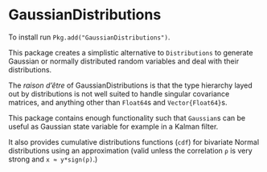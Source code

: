 # GaussianDistributions

To install run `Pkg.add("GaussianDistributions")`.

This package creates a simplistic alternative to `Distributions` to generate Gaussian or normally distributed random variables and deal with their distributions. 

The *raison d’être* of GaussianDistributions is that the type hierarchy layed out by distributions is not well suited to handle singular covariance matrices, and anything other than `Float64`s and `Vector{Float64}`s.

This package contains enough functionality such that `Gaussian`s can be useful as Gaussian state variable for example in a Kalman
filter.

It also provides cumulative distributions functions (`cdf`) for bivariate Normal distributions using an approximation (valid unless the correlation `ρ` is very strong and `x ≈ y*sign(ρ)`.)
